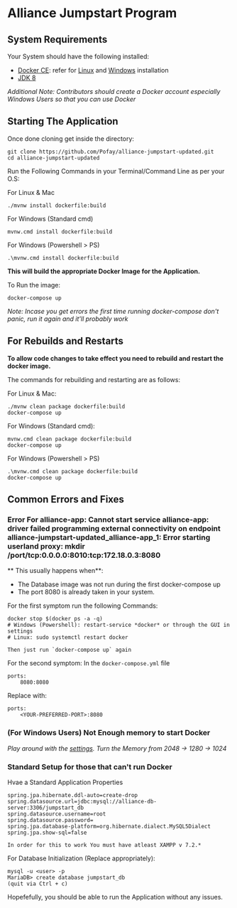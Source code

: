 # Alliance Jumpstart Program


## System Requirements

Your System should have the following installed:

* [Docker CE][docker]: refer for [Linux][linux] and [Windows][windows] installation
* [JDK 8][jdk8] 

*Additional Note: Contributors should create a Docker account especially Windows Users so that you can use Docker*

## Starting The Application

Once done cloning get inside the directory:

    git clone https://github.com/Pofay/alliance-jumpstart-updated.git
    cd alliance-jumpstart-updated 

Run the Following Commands in your Terminal/Command Line as per your O.S:

For Linux & Mac

    ./mvnw install dockerfile:build

For Windows (Standard cmd)

    mvnw.cmd install dockerfile:build

For Windows (Powershell > PS)

    .\mvnw.cmd install dockerfile:build

**This will build the appropriate Docker Image for the Application.**

To Run the image:

    docker-compose up

*Note: Incase you get errors the first time running docker-compose don't panic, run it again and it'll probably work*


## For Rebuilds and Restarts

**To allow code changes to take effect you need to rebuild and restart the docker image.**

The commands for rebuilding and restarting are as follows:


For Linux & Mac:

    ./mvnw clean package dockerfile:build
    docker-compose up

For Windows (Standard cmd):

    mvnw.cmd clean package dockerfile:build
    docker-compose up

For Windows (Powershell > PS)
 
    .\mvnw.cmd clean package dockerfile:build
    docker-compose up
   

## Common Errors and Fixes

### Error For alliance-app: Cannot start service alliance-app: driver failed programming external connectivity on endpoint alliance-jumpstart-updated_alliance-app_1: Error starting userland proxy: mkdir /port/tcp:0.0.0.0:8010:tcp:172.18.0.3:8080

** This usually happens when**:

* The Database image was not run during the first docker-compose up
* The port 8080 is already taken in your system.

For the first symptom run the following Commands:

    docker stop $(docker ps -a -q)
    # Windows (Powershell): restart-service *docker* or through the GUI in settings
    # Linux: sudo systemctl restart docker

    Then just run `docker-compose up` again

For the second symptom: In the `docker-compose.yml` file

    ports:
        8080:8080 

Replace with:

    ports:
        <YOUR-PREFERRED-PORT>:8080

### (For Windows Users) Not Enough memory to start Docker

*Play around with the [settings](https://docs.docker.com/docker-for-windows/#advanced). Turn the Memory from 2048 -> 1280 -> 1024*

[linux]: https://docs.docker.com/install/linux/docker-ce/ubuntu/
[windows]: https://hub.docker.com/editions/community/docker-ce-desktop-windows
[jdk8]: https://www.oracle.com/technetwork/java/javase/downloads/jdk8-downloads-2133151.html
[docker]: https://www.docker.com/

### Standard Setup for those that can't run Docker

Hvae a Standard Application Properties


    spring.jpa.hibernate.ddl-auto=create-drop
    spring.datasource.url=jdbc:mysql://alliance-db-server:3306/jumpstart_db
    spring.datasource.username=root
    spring.datasource.password=
    spring.jpa.database-platform=org.hibernate.dialect.MySQL5Dialect
    spring.jpa.show-sql=false

`In order for this to work You must have atleast XAMPP v 7.2.*`

For Database Initialization (Replace <user> appropriately):

    mysql -u <user> -p
    MariaDB> create database jumpstart_db
    (quit via Ctrl + c)
   
Hopefefully, you should be able to run the Application without any issues.
    


